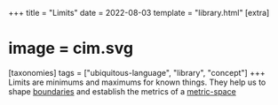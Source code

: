 +++
title = "Limits"
date = 2022-08-03
template = "library.html"
[extra]
#  image = cim.svg
[taxonomies]
   tags = ["ubiquitous-language", "library", "concept"]
+++
Limits are minimums and maximums for known things. They help us to shape [boundaries](/library/boundaries) and establish the metrics of a [metric-space](/library/metric-space)
